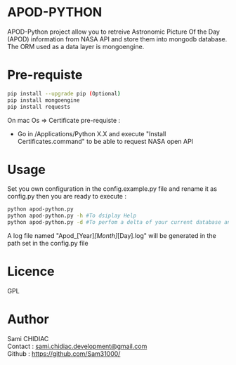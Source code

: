 # APOD-PYTHON
APOD-Python project allow you to retreive Astronomic Picture Of the Day (APOD) information from NASA API and store them into mongodb database.
The ORM used as a data layer is mongoengine.
# Pre-requiste
```sh
pip install --upgrade pip (Optional) 
pip install mongoengine 
pip install requests 
 ```
On mac Os => Certificate pre-requiste : 
- Go in  /Applications/Python X.X and execute "Install Certificates.command" to be able to request NASA open API

# Usage
Set you own configuration in the config.example.py file and rename it as config.py then you are ready to execute :
```sh
python apod-python.py
python apod-python.py -h #To dsiplay Help
python apod-python.py -d #To perfom a delta of your current database and the APOD available
```
A log file named "Apod_[Year]_[Month]_[Day].log" will be generated in the path set in the config.py file 

# Licence

GPL

# Author
Sami CHIDIAC  
Contact : sami.chidiac.development@gmail.com  
Github : https://github.com/Sam31000/
